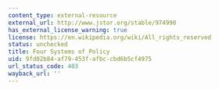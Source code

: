 ```yaml
---
content_type: external-resource
external_url: http://www.jstor.org/stable/974990
has_external_license_warning: true
license: https://en.wikipedia.org/wiki/All_rights_reserved
status: unchecked
title: Four Systems of Policy
uid: 9fd02b84-af79-453f-afbc-cbd6b5cf4975
url_status_code: 403
wayback_url: ''
---
```

